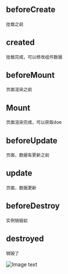## beforeCreate
    挂载之前

## created
    挂载完成，可以修改组件数据

## beforeMount
    页面渲染之前

## Mount
    页面渲染完成，可以获取dom

## beforeUpdate
    页面，数据有更新之前

## update
    页面，数据更新

## beforeDestroy
    实例销毁前

## destroyed
    销毁了



![Image text](https://cn.vuejs.org/images/lifecycle.png)